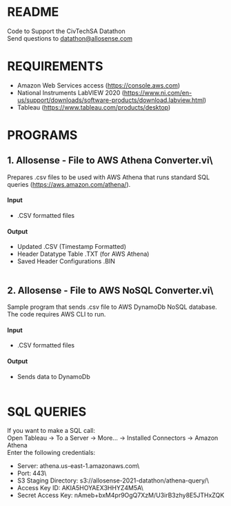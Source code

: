 # README
Code to Support the CivTechSA Datathon\
Send questions to datathon@allosense.com

# REQUIREMENTS
- Amazon Web Services access (https://console.aws.com)
- National Instruments LabVIEW 2020 (https://www.ni.com/en-us/support/downloads/software-products/download.labview.html)
- Tableau (https://www.tableau.com/products/desktop)

# PROGRAMS
## 1. Allosense - File to AWS Athena Converter.vi\
  Prepares .csv files to be used with AWS Athena that runs standard SQL queries (https://aws.amazon.com/athena/).<br />
#### Input
  - .CSV formatted files<br />
#### Output
  - Updated .CSV (Timestamp Formatted)
  - Header Datatype Table .TXT (for AWS Athena)
  - Saved Header Configurations .BIN<br /><br />

## 2. Allosense - File to AWS NoSQL Converter.vi\
  Sample program that sends .csv file to AWS DynamoDb NoSQL database. The code requires AWS CLI to run.<br />
#### Input
  - .CSV formatted files<br />
#### Output
  - Sends data to DynamoDb<br /><br />

# SQL QUERIES
If you want to make a SQL call:\
  Open Tableau -> To a Server -> More... -> Installed Connectors -> Amazon Athena\
Enter the following credentials:
- Server:               athena.us-east-1.amazonaws.com\
- Port:                 443\
- S3 Staging Directory: s3://allosense-2021-datathon/athena-query/\
- Access Key ID:        AKIA5HOYAEX3HHYZ4M5A\
- Secret Access Key:    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
